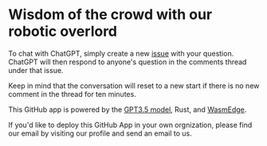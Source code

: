 # Wisdom of the crowd with our robotic overlord

To chat with ChatGPT, simply create a new [issue](https://github.com/second-state/chat-with-chatgpt/issues) with your question. ChatGPT will then respond to anyone's question in the comments thread under that issue.

Keep in mind that the conversation will reset to a new start if there is no new comment in the thread for ten minutes.

This GitHub app is powered by the [GPT3.5 model](https://openai.com/blog/introducing-chatgpt-and-whisper-apis), Rust, and [WasmEdge](https://github.com/WasmEdge/WasmEdge).

If you'd like to deploy this GitHub App in your own orgnization, please find our email by visiting our profile and send an email to us.
